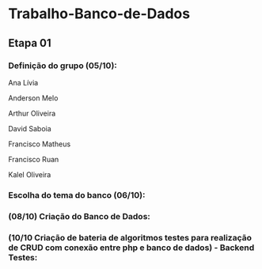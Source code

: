 # Trabalho-Banco-de-Dados
## Etapa 01
### Definição do grupo (05/10):
Ana Lívia<p>
Anderson Melo<p>
Arthur Oliveira<p>
David Saboia<p>
Francisco Matheus<p>
Francisco Ruan<p>
Kalel Oliveira

### Escolha do tema do banco (06/10):
### (08/10) Criação do Banco de Dados:
### (10/10 Criação de bateria de algoritmos testes para realização de CRUD com conexão entre php e banco de dados) - Backend Testes:


